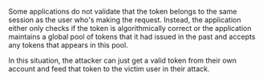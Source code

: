 Some applications do not validate that the token belongs to the same session as the user who's making the request. Instead, the application either only checks if the token is algorithmically correct or the application maintains a global pool of tokens that it had issued in the past and accepts any tokens that appears in this pool.

In this situation, the attacker can just get a valid token from their own account and feed that token to the victim user in their attack.